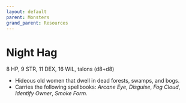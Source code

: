 ```yaml
---
layout: default
parent: Monsters
grand_parent: Resources
---
```


# Night Hag

8 HP, 9 STR, 11 DEX, 16 WIL, talons (d8+d8)

- Hideous old women that dwell in dead forests, swamps, and bogs.
- Carries the following spellbooks: _Arcane Eye_, _Disguise_, _Fog Cloud_, _Identify Owner_, _Smoke Form_.
